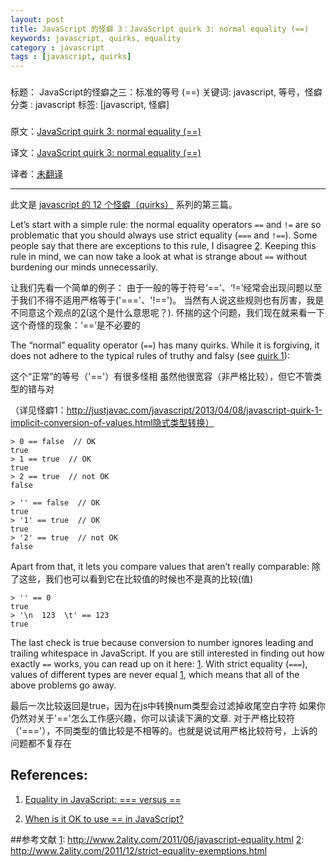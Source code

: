 ```yaml
---
layout: post
title: JavaScript 的怪癖 3：JavaScript quirk 3: normal equality (==)
keywords: javascript, quirks, equality
category : javascript
tags : [javascript, quirks]
---
```


###
标题： JavaScript的怪癖之三：标准的等号 (==)
关键词: javascript, 等号，怪癖
分类 : javascript
标签: [javascript, 怪癖]
###

原文：[JavaScript quirk 3: normal equality (==)](http://www.2ality.com/2013/04/quirk-undefined.html)

译文：[JavaScript quirk 3: normal equality (==)](http://justjavac.com/javascript/2013/04/08/12-javascript-quirks.html)

译者：[未翻译](iranw翻译中)

----------------------------------------------------

此文是 [javascript 的 12 个怪癖（quirks）](http://justjavac.com/javascript/2013/04/08/12-javascript-quirks.html) 系列的第三篇。

Let’s start with a simple rule: 
the normal equality operators `==` and `!=` are so problematic that you should always use strict equality (`===` and `!==`). 
Some people say that there are exceptions to this rule, I disagree [2][]. 
Keeping this rule in mind, we can now take a look at what is strange about `==` without burdening our minds unnecessarily.

让我们先看一个简单的例子：
由于一般的等于符号‘==’、‘!=’经常会出现问题以至于我们不得不适用严格等于('==='、'!==')。
当然有人说这些规则也有厉害，我是不同意这个观点的[2][](这个是什么意思呢？).
怀揣的这个问题，我们现在就来看一下这个奇怪的现象：‘==’是不必要的







The “normal” equality operator (`==`) has many quirks. 
While it is forgiving, it does not adhere to the typical rules of truthy and falsy (see [quirk 1][]):



[quirk 1]: http://justjavac.com/javascript/2013/04/08/javascript-quirk-1-implicit-conversion-of-values.html "JavaScript 的怪癖 1：隐式类型转换"

这个“正常”的等号（'=='）有很多怪相
虽然他很宽容（非严格比较），但它不管类型的错与对

（详见怪癖1：http://justjavac.com/javascript/2013/04/08/javascript-quirk-1-implicit-conversion-of-values.html隐式类型转换）


    > 0 == false  // OK
    true
    > 1 == true  // OK
    true
    > 2 == true  // not OK
    false

    > '' == false  // OK
    true
    > '1' == true  // OK
    true
    > '2' == true  // not OK
    false

Apart from that, it lets you compare values that aren’t really comparable:
除了这些，我们也可以看到它在比较值的时候也不是真的比较(值)

    > '' == 0
    true
    > '\n  123  \t' == 123
    true

The last check is true because conversion to number ignores leading and trailing whitespace in JavaScript.
If you are still interested in finding out how exactly `==` works, you can read up on it here: [1][]. 
With strict equality (`===`), values of different types are never equal [1][], which means that all of the above problems go away.

最后一次比较返回是true，因为在js中转换num类型会过滤掉收尾空白字符
如果你仍然对关于'=='怎么工作感兴趣，你可以读读下满的文章.
对于严格比较符（'==='），不同类型的值比较是不相等的。也就是说试用严格比较符号，上诉的问题都不复存在

## References:


1. [Equality in JavaScript: === versus ==][1]

2. [When is it OK to use == in JavaScript?][2]

[1]: http://www.2ality.com/2011/06/javascript-equality.html
[2]: http://www.2ality.com/2011/12/strict-equality-exemptions.html


##参考文献
[1]: http://www.2ality.com/2011/06/javascript-equality.html
[2]: http://www.2ality.com/2011/12/strict-equality-exemptions.html
